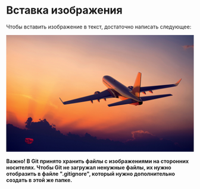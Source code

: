 # Вставка изображения

Чтобы вставить изображение в текст, достаточно написать следующее:

![my picture](PicSpeed1239988723.jpg)

**Важно! В Git принято хранить файлы с изображениями на сторонних носителях. Чтобы Git не загружал ненужные файлы, их нужно отобразить в файле ".gitignore", который нужно дополнительно создать в этой же папке.** 